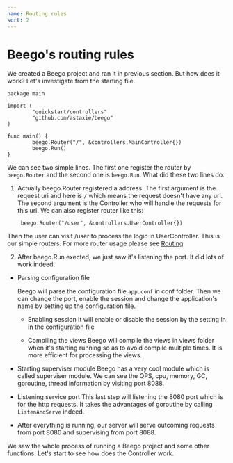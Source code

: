 ```yaml
---
name: Routing rules
sort: 2
---
```


# Beego's routing rules
We created a Beego project and ran it in previous section. But how does it work? Let's investigate from the starting file.

	package main
	
	import (
	        "quickstart/controllers"
	        "github.com/astaxie/beego"
	)
	
	func main() {
	        beego.Router("/", &controllers.MainController{})
	        beego.Run()
	}
	
We can see two simple lines. The first one register the router by `beego.Router` and the second one is `beego.Run`. What did these two lines do.

1. Actually beego.Router registered a address. The first argument is the request uri and here is `/` which means the request doesn't have any uri. The second argument is the Controller who will handle the requests for this uri. We can also register router like this:

		beego.Router("/user", &controllers.UserController{})	
		
Then the user can visit /user to process the logic in UserController.  This is our simple routers. For more router usage please see [Routing](../mvc/router.md)
	
2. After beego.Run exected, we just saw it's listening the port. It did lots of work indeed.
  - Parsing configuration file
	
    Beego will parse the configuration file `app.conf` in conf folder. Then we can change the port, enable the session and change the application's name by setting up the configuration file.

	- Enabling session
    It will enable or disable the session by the setting in in the configuration file

	- Compiling the views 
    Beego will compile the views in views folder when it's starting running so as to avoid compile multiple times. It is more efficient for processing the views.
	
  - Starting superviser module
    Beego has a very cool module which is called superviser module. We can see the QPS, cpu, memory, GC, goroutine, thread information by visiting port 8088.

  - Listening service port
    This last step will listening the 8080 port which is for the http requests. It takes the advantages of goroutine by calling `ListenAndServe` indeed.
	
  - After everything is running, our server will serve outcoming requests from port 8080 and supervising from port 8088.
	
We saw the whole process of running a Beego project and some other functions. Let's start to see how does the Controller work.
